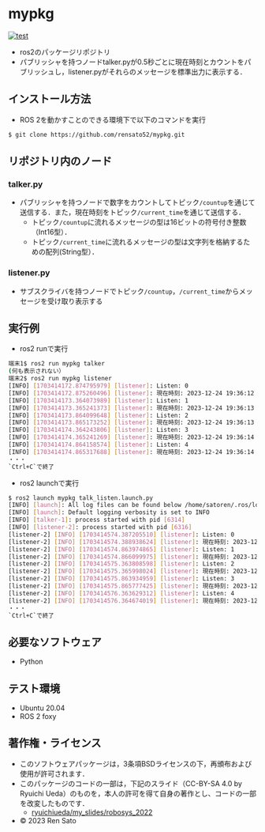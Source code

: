 # mypkg
[![test](https://github.com/rensato52/mypkg/actions/workflows/test.yml/badge.svg)](https://github.com/rensato52/mypkg/actions/workflows/test.yml)

* ros2のパッケージリポジトリ
* パブリッシャを持つノードtalker.pyが0.5秒ごとに現在時刻とカウントをパブリッシュし，listener.pyがそれらのメッセージを標準出力に表示する．
## インストール方法
* ROS 2を動かすことのできる環境下で以下のコマンドを実行
```bash
$ git clone https://github.com/rensato52/mypkg.git
```

## リポジトリ内のノード
### talker.py
* パブリッシャを持つノードで数字をカウントしてトピック`/countup`を通じて送信する．また，現在時刻をトピック`/current_time`を通じて送信する．
	* トピック`/countup`に流れるメッセージの型は16ビットの符号付き整数（Int16型）．
	* トピック`/current_time`に流れるメッセージの型は文字列を格納するための配列(String型）．

### listener.py
* サブスクライバを持つノードでトピック`/countup`，`/current_time`からメッセージを受け取り表示する

## 実行例
* ros2 runで実行　
```bash
端末1$ ros2 run mypkg talker
(何も表示されない）
端末2$ ros2 run mypkg listener
[INFO] [1703414172.874795979] [listener]: Listen: 0
[INFO] [1703414172.875260496] [listener]: 現在時刻: 2023-12-24 19:36:12
[INFO] [1703414173.364073989] [listener]: Listen: 1
[INFO] [1703414173.365241373] [listener]: 現在時刻: 2023-12-24 19:36:13
[INFO] [1703414173.864099648] [listener]: Listen: 2
[INFO] [1703414173.865173252] [listener]: 現在時刻: 2023-12-24 19:36:13
[INFO] [1703414174.364243806] [listener]: Listen: 3
[INFO] [1703414174.365241269] [listener]: 現在時刻: 2023-12-24 19:36:14
[INFO] [1703414174.864158574] [listener]: Listen: 4
[INFO] [1703414174.865317688] [listener]: 現在時刻: 2023-12-24 19:36:14
・・・
`Ctrl+C`で終了
```

* ros2 launchで実行
```bash
$ ros2 launch mypkg talk_listen.launch.py
[INFO] [launch]: All log files can be found below /home/satoren/.ros/log/2023-12-24-19-42-53-488994-LAPTOP-T84RS2RQ-6312
[INFO] [launch]: Default logging verbosity is set to INFO
[INFO] [talker-1]: process started with pid [6314]
[INFO] [listener-2]: process started with pid [6316]
[listener-2] [INFO] [1703414574.387205510] [listener]: Listen: 0
[listener-2] [INFO] [1703414574.388938624] [listener]: 現在時刻: 2023-12-24 19:42:54
[listener-2] [INFO] [1703414574.863974865] [listener]: Listen: 1
[listener-2] [INFO] [1703414574.866099975] [listener]: 現在時刻: 2023-12-24 19:42:54
[listener-2] [INFO] [1703414575.363808598] [listener]: Listen: 2
[listener-2] [INFO] [1703414575.365998024] [listener]: 現在時刻: 2023-12-24 19:42:55
[listener-2] [INFO] [1703414575.863934959] [listener]: Listen: 3
[listener-2] [INFO] [1703414575.865777425] [listener]: 現在時刻: 2023-12-24 19:42:55
[listener-2] [INFO] [1703414576.363629312] [listener]: Listen: 4
[listener-2] [INFO] [1703414576.364674019] [listener]: 現在時刻: 2023-12-24 19:42:56
・・・
`Ctrl+C`で終了
```

## 必要なソフトウェア
* Python

## テスト環境
* Ubuntu 20.04
* ROS 2 foxy

## 著作権・ライセンス
* このソフトウェアパッケージは，3条項BSDライセンスの下，再頒布および使用が許可されます．
* このパッケージのコードの一部は，下記のスライド（CC-BY-SA 4.0 by Ryuichi Ueda）のものを，本人の許可を得て自身の著作とし、コードの一部を改変したものです．
	*  [ryuichiueda/my_slides/robosys_2022](https://github.com/ryuichiueda/my_slides/tree/master/robosys_2022)
* © 2023 Ren Sato
